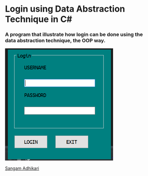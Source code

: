 <body>

<h1>Login using Data Abstraction Technique in C#</h1>

<h3>A program that illustrate how login can be done using the <br> data abstraction technique, the OOP way. </h3>

<img src="img.PNG" alt="image">

<a href="http://twitter.com/the_asangam" target="_blank" ><footer>Sangam Adhikari</footer> </a>

</body>